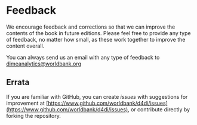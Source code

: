 # Feedback

We encourage feedback and corrections so that we can improve the contents of the book in future editions. Please feel free to provide any type of feedback, no matter how small, as these work together to improve the content overall.

You can always send us an email with any type of feedback to [dimeanalytics@worldbank.org](mailto:dimeanalytics@worldbank.org)

## Errata
If you are familiar with GitHub, you can create _issues_ with suggestions for improvement at [https://www.github.com/worldbank/d4di/issues](https://www.github.com/worldbank/d4di/issues), or contribute directly by forking the repository.
